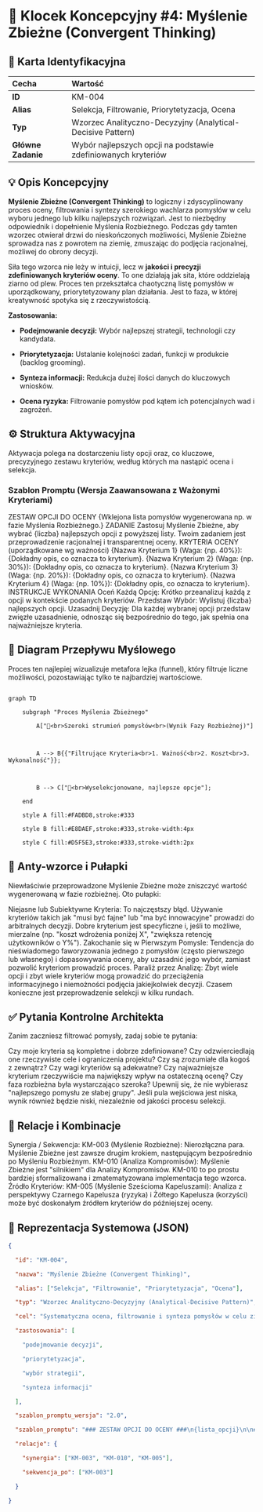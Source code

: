 # 🧩 Klocek Koncepcyjny #4: Myślenie Zbieżne (Convergent Thinking)

## 📇 Karta Identyfikacyjna

| Cecha | Wartość |
| :--- | :--- |
| **ID** | KM-004 |
| **Alias** | Selekcja, Filtrowanie, Priorytetyzacja, Ocena |
| **Typ** | Wzorzec Analityczno-Decyzyjny (Analytical-Decisive Pattern) |
| **Główne Zadanie** | Wybór najlepszych opcji na podstawie zdefiniowanych kryteriów |

## 💡 Opis Koncepcyjny

**Myślenie Zbieżne (Convergent Thinking)** to logiczny i zdyscyplinowany proces oceny, filtrowania i syntezy szerokiego wachlarza pomysłów w celu wyboru jednego lub kilku najlepszych rozwiązań. Jest to niezbędny odpowiednik i dopełnienie Myślenia Rozbieżnego. Podczas gdy tamten wzorzec otwierał drzwi do nieskończonych możliwości, Myślenie Zbieżne sprowadza nas z powrotem na ziemię, zmuszając do podjęcia racjonalnej, możliwej do obrony decyzji.

Siła tego wzorca nie leży w intuicji, lecz w **jakości i precyzji zdefiniowanych kryteriów oceny**. To one działają jak sita, które oddzielają ziarno od plew. Proces ten przekształca chaotyczną listę pomysłów w uporządkowany, priorytetyzowany plan działania. Jest to faza, w której kreatywność spotyka się z rzeczywistością.

**Zastosowania:**

* **Podejmowanie decyzji:** Wybór najlepszej strategii, technologii czy kandydata.

* **Priorytetyzacja:** Ustalanie kolejności zadań, funkcji w produkcie (backlog grooming).

* **Synteza informacji:** Redukcja dużej ilości danych do kluczowych wniosków.

* **Ocena ryzyka:** Filtrowanie pomysłów pod kątem ich potencjalnych wad i zagrożeń.

## ⚙️ Struktura Aktywacyjna

Aktywacja polega na dostarczeniu listy opcji oraz, co kluczowe, precyzyjnego zestawu kryteriów, według których ma nastąpić ocena i selekcja.

### Szablon Promptu (Wersja Zaawansowana z Ważonymi Kryteriami)

ZESTAW OPCJI DO OCENY
{Wklejona lista pomysłów wygenerowana np. w fazie Myślenia Rozbieżnego.}
ZADANIE
Zastosuj Myślenie Zbieżne, aby wybrać {liczba} najlepszych opcji z powyższej listy. Twoim zadaniem jest przeprowadzenie racjonalnej i transparentnej oceny.
KRYTERIA OCENY (uporządkowane wg ważności)
{Nazwa Kryterium 1} (Waga: {np. 40%}): {Dokładny opis, co oznacza to kryterium}.
{Nazwa Kryterium 2} (Waga: {np. 30%}): {Dokładny opis, co oznacza to kryterium}.
{Nazwa Kryterium 3} (Waga: {np. 20%}): {Dokładny opis, co oznacza to kryterium}.
{Nazwa Kryterium 4} (Waga: {np. 10%}): {Dokładny opis, co oznacza to kryterium}.
INSTRUKCJE WYKONANIA
Oceń Każdą Opcję: Krótko przeanalizuj każdą z opcji w kontekście podanych kryteriów.
Przedstaw Wybór: Wylistuj {liczba} najlepszych opcji.
Uzasadnij Decyzję: Dla każdej wybranej opcji przedstaw zwięzłe uzasadnienie, odnosząc się bezpośrednio do tego, jak spełnia ona najważniejsze kryteria.

## 🌊 Diagram Przepływu Myślowego

Proces ten najlepiej wizualizuje metafora lejka (funnel), który filtruje liczne możliwości, pozostawiając tylko te najbardziej wartościowe.

```mermaid

graph TD

    subgraph "Proces Myślenia Zbieżnego"

        A["🌊<br>Szeroki strumień pomysłów<br>(Wynik Fazy Rozbieżnej)"]

        

        A --> B{{"Filtrujące Kryteria<br>1. Ważność<br>2. Koszt<br>3. Wykonalność"}};

        

        B --> C["💎<br>Wyselekcjonowane, najlepsze opcje"];

    end

    style A fill:#FADBD8,stroke:#333

    style B fill:#E8DAEF,stroke:#333,stroke-width:4px

    style C fill:#D5F5E3,stroke:#333,stroke-width:2px
```

## 🚧 Anty-wzorce i Pułapki
Niewłaściwie przeprowadzone Myślenie Zbieżne może zniszczyć wartość wygenerowaną w fazie rozbieżnej. Oto pułapki:

Niejasne lub Subiektywne Kryteria: To najczęstszy błąd. Używanie kryteriów takich jak "musi być fajne" lub "ma być innowacyjne" prowadzi do arbitralnych decyzji. Dobre kryterium jest specyficzne i, jeśli to możliwe, mierzalne (np. "koszt wdrożenia poniżej X", "zwiększa retencję użytkowników o Y%").
Zakochanie się w Pierwszym Pomysle: Tendencja do nieświadomego faworyzowania jednego z pomysłów (często pierwszego lub własnego) i dopasowywania oceny, aby uzasadnić jego wybór, zamiast pozwolić kryteriom prowadzić proces.
Paraliż przez Analizę: Zbyt wiele opcji i zbyt wiele kryteriów mogą prowadzić do przeciążenia informacyjnego i niemożności podjęcia jakiejkolwiek decyzji. Czasem konieczne jest przeprowadzenie selekcji w kilku rundach.

## ✅ Pytania Kontrolne Architekta
Zanim zaczniesz filtrować pomysły, zadaj sobie te pytania:

Czy moje kryteria są kompletne i dobrze zdefiniowane? Czy odzwierciedlają one rzeczywiste cele i ograniczenia projektu? Czy są zrozumiałe dla kogoś z zewnątrz?
Czy wagi kryteriów są adekwatne? Czy najważniejsze kryterium rzeczywiście ma największy wpływ na ostateczną ocenę?
Czy faza rozbieżna była wystarczająco szeroka? Upewnij się, że nie wybierasz "najlepszego pomysłu ze słabej grupy". Jeśli pula wejściowa jest niska, wynik również będzie niski, niezależnie od jakości procesu selekcji.

## 🔗 Relacje i Kombinacje
Synergia / Sekwencja:
KM-003 (Myślenie Rozbieżne): Nierozłączna para. Myślenie Zbieżne jest zawsze drugim krokiem, następującym bezpośrednio po Myśleniu Rozbieżnym.
KM-010 (Analiza Kompromisów): Myślenie Zbieżne jest "silnikiem" dla Analizy Kompromisów. KM-010 to po prostu bardziej sformalizowana i zmatematyzowana implementacja tego wzorca.
Źródło Kryteriów:
KM-005 (Myślenie Sześcioma Kapeluszami): Analiza z perspektywy Czarnego Kapelusza (ryzyka) i Żółtego Kapelusza (korzyści) może być doskonałym źródłem kryteriów do późniejszej oceny.

## 💾 Reprezentacja Systemowa (JSON)

```json
{

  "id": "KM-004",

  "nazwa": "Myślenie Zbieżne (Convergent Thinking)",

  "alias": ["Selekcja", "Filtrowanie", "Priorytetyzacja", "Ocena"],

  "typ": "Wzorzec Analityczno-Decyzyjny (Analytical-Decisive Pattern)",

  "cel": "Systematyczna ocena, filtrowanie i synteza pomysłów w celu zidentyfikowania jednego, najlepszego rozwiązania w oparciu o zdefiniowane kryteria.",

  "zastosowania": [

    "podejmowanie decyzji", 

    "priorytetyzacja", 

    "wybór strategii", 

    "synteza informacji"

  ],

  "szablon_promptu_wersja": "2.0",

  "szablon_promptu": "### ZESTAW OPCJI DO OCENY ###\n{lista_opcji}\n\n### ZADANIE ###\nZastosuj Myślenie Zbieżne, aby wybrać {liczba} najlepszych opcji.\n\n### KRYTERIA OCENY (uporządkowane wg ważności) ###\n1. {Kryterium 1} (Waga: X%)\n2. {Kryterium 2} (Waga: Y%)\n\n### INSTRUKCJE WYKONANIA ###\n1. Oceń Każdą Opcję.\n2. Przedstaw Wybór.\n3. Uzasadnij Decyzję.",

  "relacje": {

    "synergia": ["KM-003", "KM-010", "KM-005"],

    "sekwencja_po": ["KM-003"]

  }

}
```
